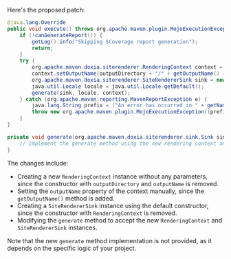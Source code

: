 Here's the proposed patch:

```java
@java.lang.Override
public void execute() throws org.apache.maven.plugin.MojoExecutionException {
    if (!canGenerateReport()) {
        getLog().info("Skipping SCoverage report generation");
        return;
    }
    try {
        org.apache.maven.doxia.siterenderer.RenderingContext context = new org.apache.maven.doxia.siterenderer.RenderingContext();
        context.setOutputName(outputDirectory + "/" + getOutputName() + ".html");
        org.apache.maven.doxia.siterenderer.SiteRendererSink sink = new org.apache.maven.doxia.siterenderer.sink.Sink();
        java.util.Locale locale = java.util.Locale.getDefault();
        generate(sink, locale, context);
    } catch (org.apache.maven.reporting.MavenReportException e) {
        java.lang.String prefix = ("An error has occurred in " + getName(java.util.Locale.ENGLISH)) + " report generation";
        throw new org.apache.maven.plugin.MojoExecutionException((prefix + ": ") + e.getMessage(), e);
    }
}

private void generate(org.apache.maven.doxia.siterenderer.sink.Sink sink, java.util.Locale locale, org.apache.maven.doxia.siterenderer.RenderingContext context) throws org.apache.maven.reporting.MavenReportException {
    // Implement the generate method using the new rendering context and sink
}
```

The changes include:

* Creating a new `RenderingContext` instance without any parameters, since the constructor with `outputDirectory` and `outputName` is removed.
* Setting the `outputName` property of the context manually, since the `getOutputName()` method is added.
* Creating a `SiteRendererSink` instance using the default constructor, since the constructor with `RenderingContext` is removed.
* Modifying the `generate` method to accept the new `RenderingContext` and `SiteRendererSink` instances.

Note that the new `generate` method implementation is not provided, as it depends on the specific logic of your project.